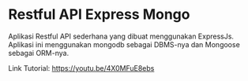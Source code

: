# Restful API Express Mongo
Aplikasi Restful API sederhana yang dibuat menggunakan ExpressJs. Aplikasi ini menggunakan mongodb sebagai DBMS-nya dan Mongoose sebagai ORM-nya.

Link Tutorial: https://youtu.be/4X0MFuE8ebs
